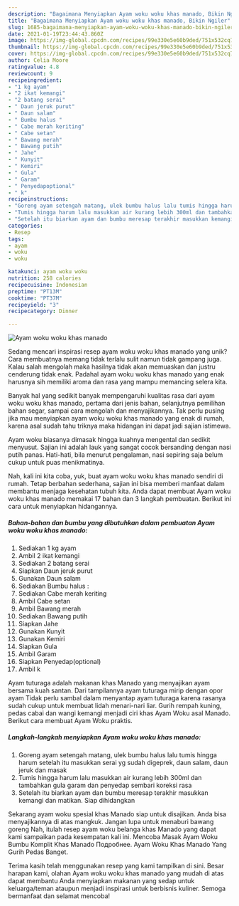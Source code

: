 ```yaml
---
description: "Bagaimana Menyiapkan Ayam woku woku khas manado, Bikin Ngiler"
title: "Bagaimana Menyiapkan Ayam woku woku khas manado, Bikin Ngiler"
slug: 1685-bagaimana-menyiapkan-ayam-woku-woku-khas-manado-bikin-ngiler
date: 2021-01-19T23:44:43.860Z
image: https://img-global.cpcdn.com/recipes/99e330e5e60b9ded/751x532cq70/ayam-woku-woku-khas-manado-foto-resep-utama.jpg
thumbnail: https://img-global.cpcdn.com/recipes/99e330e5e60b9ded/751x532cq70/ayam-woku-woku-khas-manado-foto-resep-utama.jpg
cover: https://img-global.cpcdn.com/recipes/99e330e5e60b9ded/751x532cq70/ayam-woku-woku-khas-manado-foto-resep-utama.jpg
author: Celia Moore
ratingvalue: 4.8
reviewcount: 9
recipeingredient:
- "1 kg ayam"
- "2 ikat kemangi"
- "2 batang serai"
- " Daun jeruk purut"
- " Daun salam"
- " Bumbu halus "
- " Cabe merah keriting"
- " Cabe setan"
- " Bawang merah"
- " Bawang putih"
- " Jahe"
- " Kunyit"
- " Kemiri"
- " Gula"
- " Garam"
- " Penyedapoptional"
- " k"
recipeinstructions:
- "Goreng ayam setengah matang, ulek bumbu halus lalu tumis hingga harum setelah itu masukkan serai yg sudah digeprek, daun salam, daun jeruk dan masak"
- "Tumis hingga harum lalu masukkan air kurang lebih 300ml dan tambahkan gula garam dan penyedap sembari koreksi rasa"
- "Setelah itu biarkan ayam dan bumbu meresap terakhir masukkan kemangi dan matikan. Siap dihidangkan"
categories:
- Resep
tags:
- ayam
- woku
- woku

katakunci: ayam woku woku 
nutrition: 258 calories
recipecuisine: Indonesian
preptime: "PT13M"
cooktime: "PT37M"
recipeyield: "3"
recipecategory: Dinner

---
```



![Ayam woku woku khas manado](https://img-global.cpcdn.com/recipes/99e330e5e60b9ded/751x532cq70/ayam-woku-woku-khas-manado-foto-resep-utama.jpg)

Sedang mencari inspirasi resep ayam woku woku khas manado yang unik? Cara membuatnya memang tidak terlalu sulit namun tidak gampang juga. Kalau salah mengolah maka hasilnya tidak akan memuaskan dan justru cenderung tidak enak. Padahal ayam woku woku khas manado yang enak harusnya sih memiliki aroma dan rasa yang mampu memancing selera kita.

Banyak hal yang sedikit banyak mempengaruhi kualitas rasa dari ayam woku woku khas manado, pertama dari jenis bahan, selanjutnya pemilihan bahan segar, sampai cara mengolah dan menyajikannya. Tak perlu pusing jika mau menyiapkan ayam woku woku khas manado yang enak di rumah, karena asal sudah tahu triknya maka hidangan ini dapat jadi sajian istimewa.

Ayam woku biasanya dimasak hingga kuahnya mengental dan sedikit menyusut. Sajian ini adalah lauk yang sangat cocok bersanding dengan nasi putih panas. Hati-hati, bila menurut pengalaman, nasi sepiring saja belum cukup untuk puas menikmatinya.


Nah, kali ini kita coba, yuk, buat ayam woku woku khas manado sendiri di rumah. Tetap berbahan sederhana, sajian ini bisa memberi manfaat dalam membantu menjaga kesehatan tubuh kita. Anda dapat membuat Ayam woku woku khas manado memakai 17 bahan dan 3 langkah pembuatan. Berikut ini cara untuk menyiapkan hidangannya.

<!--inarticleads1-->

##### Bahan-bahan dan bumbu yang dibutuhkan dalam pembuatan Ayam woku woku khas manado:

1. Sediakan 1 kg ayam
1. Ambil 2 ikat kemangi
1. Sediakan 2 batang serai
1. Siapkan  Daun jeruk purut
1. Gunakan  Daun salam
1. Sediakan  Bumbu halus :
1. Sediakan  Cabe merah keriting
1. Ambil  Cabe setan
1. Ambil  Bawang merah
1. Sediakan  Bawang putih
1. Siapkan  Jahe
1. Gunakan  Kunyit
1. Gunakan  Kemiri
1. Siapkan  Gula
1. Ambil  Garam
1. Siapkan  Penyedap(optional)
1. Ambil  k


Ayam tuturaga adalah makanan khas Manado yang menyajikan ayam bersama kuah santan. Dari tampilannya ayam tuturaga mirip dengan opor ayam Tidak perlu sambal dalam menyantap ayam tuturaga karena rasanya sudah cukup untuk membuat lidah menari-nari liar. Gurih rempah kuning, pedas cabai dan wangi kemangi menjadi ciri khas Ayam Woku asal Manado. Berikut cara membuat Ayam Woku praktis. 

<!--inarticleads2-->

##### Langkah-langkah menyiapkan Ayam woku woku khas manado:

1. Goreng ayam setengah matang, ulek bumbu halus lalu tumis hingga harum setelah itu masukkan serai yg sudah digeprek, daun salam, daun jeruk dan masak
1. Tumis hingga harum lalu masukkan air kurang lebih 300ml dan tambahkan gula garam dan penyedap sembari koreksi rasa
1. Setelah itu biarkan ayam dan bumbu meresap terakhir masukkan kemangi dan matikan. Siap dihidangkan


Sekarang ayam woku spesial khas Manado siap untuk disajikan. Anda bisa menyajikannya di atas mangkuk. Jangan lupa untuk menaburi bawang goreng Nah, itulah resep ayam woku belanga khas Manado yang dapat kami sampaikan pada kesempatan kali ini. Mencoba Masak Ayam Woku Bumbu Komplit Khas Manado Подробнее. Ayam Woku Khas Manado Yang Gurih Pedas Banget. 

Terima kasih telah menggunakan resep yang kami tampilkan di sini. Besar harapan kami, olahan Ayam woku woku khas manado yang mudah di atas dapat membantu Anda menyiapkan makanan yang sedap untuk keluarga/teman ataupun menjadi inspirasi untuk berbisnis kuliner. Semoga bermanfaat dan selamat mencoba!
